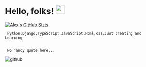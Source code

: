# Hello, folks! <img src="https://raw.githubusercontent.com/MartinHeinz/MartinHeinz/master/wave.gif" width="30px">




<a href="https://github.com/AlexMuia31/AlexMuia31">
  <img align="center" src="https://github-readme-stats.vercel.app/api?username=AlexMuia31&show_icons=true&line_height=27&count_private=true&title_color=ffffff&text_color=c9cacc&icon_color=2bbc8a&bg_color=1d1f21" alt="Alex's GitHub Stats" />
</a>

     Python,Django,TypeScript,JavaScript,Html,css,Just Creating and Learning
   
   
     No fancy quote here...



![github](https://user-images.githubusercontent.com/52041040/95481550-c97b2500-0995-11eb-8f28-e521c19fefe5.png)
